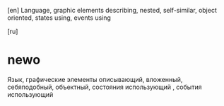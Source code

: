 [en]
Language, graphic elements describing, nested, self-similar, object oriented, states using, events using

[ru]
# newo
Язык, графические элементы описывающий, вложенный, себяподобный, объектный, состояния использующий  , события использующий 

